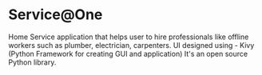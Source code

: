 # Service@One
Home Service application that helps user to hire professionals like offline workers such as plumber, electrician, carpenters. 
UI designed using - Kivy (Python Framework for creating GUI and application) 
                    It's an open source Python library.
